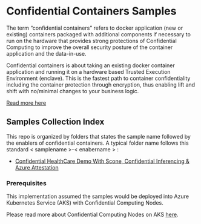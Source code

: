# Confidential Containers Samples

The term “confidential containers” refers to docker application (new or existing) containers packaged with additional components if necessary to run on the hardware that provides strong protections of Confidential Computing to improve the overall security posture of the container application and the data-in-use.

Confidential containers is about taking an existing docker container application and running it on a hardware based Trusted Execution Environment (enclave). This is the fastest path to container confidentiality including the container protection through encryption, thus enabling lift and shift with no/minimal changes to your business logic.

[Read more here](http://aka.ms/confidentialcontainers)

## Samples Collection Index

This repo is organized by folders that states the sample name followed by the enablers of confidential containers. A typical folder name follows this standard < samplename >-< enabername > :

* [Confidential HealthCare Demo With Scone, Confidential Inferencing & Azure Attestation](confidential-healthcare-scone-confinf-onnx/README.md) 

### Prerequisites

This implementation assumed the samples would be deployed into Azure Kubernetes Service (AKS) with Confidential Computing Nodes.

Please read more about Confidential Computing Nodes on AKS [here](https://aka.ms/acconakspreview).
